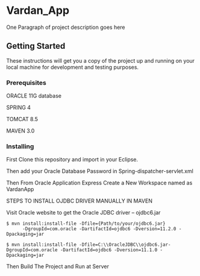 # Vardan_App


One Paragraph of project description goes here

## Getting Started

These instructions will get you a copy of the project up and running on your local machine for development and testing purposes.

### Prerequisites

ORACLE 11G database

SPRING 4

TOMCAT 8.5

MAVEN 3.0



### Installing

First Clone this repository and import in your Eclipse.

Then add your Oracle Database Password in Spring-dispatcher-servlet.xml

Then From Oracle Application Express Create a New Workspace named as VardanApp

STEPS TO INSTALL OJDBC DRIVER MANUALLY IN MAVEN

Visit Oracle website to get the Oracle JDBC driver – ojdbc6.jar

```
$ mvn install:install-file -Dfile={Path/to/your/ojdbc6.jar}
      -DgroupId=com.oracle -DartifactId=ojdbc6 -Dversion=11.2.0 -Dpackaging=jar
```

```
$ mvn install:install-file -Dfile=C:\\OracleJDBC\\ojdbc6.jar-DgroupId=com.oracle -DartifactId=ojdbc6 -Dversion=11.1.0 -Dpackaging=jar

```

Then Build The Project and Run at Server



